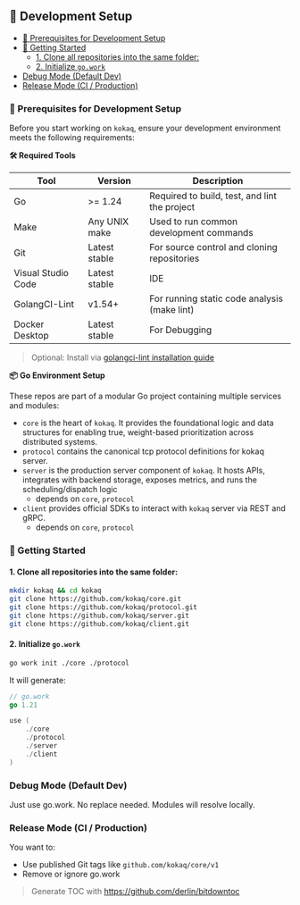 ## 🔧 Development Setup

  + [🧰 Prerequisites for Development Setup](#-prerequisites-for-development-setup)
  + [🚀 Getting Started](#-getting-started)
    - [1. Clone all repositories into the same folder:](#1-clone-all-repositories-into-the-same-folder)
    - [2. Initialize `go.work`](#2-initialize-gowork)
  + [Debug Mode (Default Dev)](#debug-mode-default-dev)
  + [Release Mode (CI / Production)](#release-mode-ci-production)



<!-- TOC --><a name="-prerequisites-for-development-setup"></a>
### 🧰 Prerequisites for Development Setup

Before you start working on `kokaq`, ensure your development environment meets the following requirements:

**🛠 Required Tools**

| Tool | Version | Description |
| ---- | --------|------------ |
| Go | >= 1.24 | Required to build, test, and lint the project |
| Make | Any UNIX make | Used to run common development commands |
| Git | Latest stable | For source control and cloning repositories |
| Visual Studio Code | Latest stable | IDE |
| GolangCI-Lint | v1.54+ | For running static code analysis (make lint) |
| Docker Desktop | Latest stable | For Debugging |

> Optional: Install via [golangci-lint installation guide](https://golangci-lint.run/usage/install/)

**📦 Go Environment Setup**

These repos are part of a modular Go project containing multiple services and modules:
- `core` is the heart of `kokaq`. It provides the foundational logic and data structures for enabling true, weight-based prioritization across distributed systems.
- `protocol` contains the canonical tcp protocol definitions for kokaq server.
- `server` is the production server component of `kokaq`. It hosts APIs, integrates with backend storage, exposes metrics, and runs the scheduling/dispatch logic 
  - depends on `core`, `protocol`
- `client` provides official SDKs to interact with `kokaq` server via REST and gRPC.
  - depends on `core`, `protocol`

<!-- TOC --><a name="-getting-started"></a>
### 🚀 Getting Started

<!-- TOC --><a name="1-clone-all-repositories-into-the-same-folder"></a>
#### 1. Clone all repositories into the same folder:

```bash
mkdir kokaq && cd kokaq
git clone https://github.com/kokaq/core.git
git clone https://github.com/kokaq/protocol.git
git clone https://github.com/kokaq/server.git
git clone https://github.com/kokaq/client.git
```
<!-- TOC --><a name="2-initialize-gowork"></a>
#### 2. Initialize `go.work`

```bash
go work init ./core ./protocol
```

It will generate:
```go
// go.work
go 1.21

use (
    ./core
    ./protocol
    ./server
    ./client
)

```

<!-- TOC --><a name="debug-mode-default-dev"></a>
### Debug Mode (Default Dev)
Just use go.work. No replace needed. Modules will resolve locally.

<!-- TOC --><a name="release-mode-ci-production"></a>
### Release Mode (CI / Production)
You want to:
- Use published Git tags like `github.com/kokaq/core/v1`
- Remove or ignore go.work

> Generate TOC with https://github.com/derlin/bitdowntoc